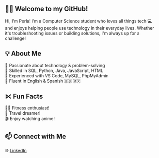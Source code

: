 ## 👩‍💻 Welcome to my GitHub!

Hi, I'm Perla! I'm a Computer Science student who loves all things tech 💻 and enjoys helping people use technology in their everyday lives. Whether it's troubleshooting issues or building solutions, I'm always up for a challenge!

## 💡 About Me
🌸 Passionate about technology & problem-solving<br>
🌸 Skilled in SQL, Python, Java, JavaScript, HTML<br>
🌸 Experienced with VS Code, MySQL, PhpMyAdmin<br>
🌸 Fluent in English & Spanish 🇺🇸 🇲🇽

## ⋉ Fun Facts
🏋️‍♀️ Fitness enthusiast!<br>
🛫 Travel dreamer!<br>
🎬 Enjoy watching anime!<br>

## 📫 Connect with Me
🌐 [LinkedIn](https://www.linkedin.com/in/perla-rodriguez-08892126b)


